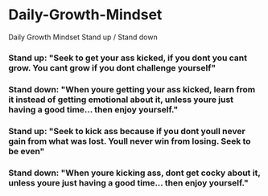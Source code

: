 # Daily-Growth-Mindset
Daily Growth Mindset Stand up / Stand down


### Stand up: "Seek to get your ass kicked, if you dont you cant grow. You cant grow if you dont challenge yourself"

### Stand down: "When youre getting your ass kicked, learn from it instead of getting emotional about it, unless youre just having a good time... then enjoy yourself."

### Stand up: "Seek to kick ass because if you dont youll never gain from what was lost. Youll never win from losing. Seek to be even"

### Stand down: "When youre kicking ass, dont get cocky about it, unless youre just having a good time... then enjoy yourself."
